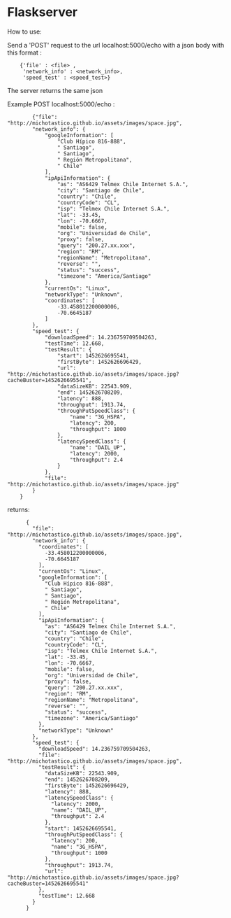 # Flaskserver

How to use:

Send a 'POST' request to the url localhost:5000/echo
with a json body with this format :

        {'file' : <file> ,
         'network_info' : <network_info>,
         'speed_test' : <speed_test>}

The server returns the same json

Example POST localhost:5000/echo :

            {"file": "http://michotastico.github.io/assets/images/space.jpg",
            "network_info": {
                "googleInformation": [
                    "Club Hípico 816-888",
                    " Santiago",
                    " Santiago",
                    " Región Metropolitana",
                    " Chile"
                ],
                "ipApiInformation": {
                    "as": "AS6429 Telmex Chile Internet S.A.",
                    "city": "Santiago de Chile",
                    "country": "Chile",
                    "countryCode": "CL",
                    "isp": "Telmex Chile Internet S.A.",
                    "lat": -33.45,
                    "lon": -70.6667,
                    "mobile": false,
                    "org": "Universidad de Chile",
                    "proxy": false,
                    "query": "200.27.xx.xxx",
                    "region": "RM",
                    "regionName": "Metropolitana",
                    "reverse": "",
                    "status": "success",
                    "timezone": "America/Santiago"
                },
                "currentOs": "Linux",
                "networkType": "Unknown",
                "coordinates": [
                    -33.458012200000006,
                    -70.6645187
                ]
            },
            "speed_test": {
                "downloadSpeed": 14.236759709504263,
                "testTime": 12.668,
                "testResult": {
                    "start": 1452626695541,
                    "firstByte": 1452626696429,
                    "url": "http://michotastico.github.io/assets/images/space.jpg?cacheBuster=1452626695541",
                    "dataSizeKB": 22543.909,
                    "end": 1452626708209,
                    "latency": 888,
                    "throughput": 1913.74,
                    "throughPutSpeedClass": {
                        "name": "3G_HSPA",
                        "latency": 200,
                        "throughput": 1000
                    },
                    "latencySpeedClass": {
                        "name": "DAIL_UP",
                        "latency": 2000,
                        "throughput": 2.4
                    }
                },
                "file": "http://michotastico.github.io/assets/images/space.jpg"
            }
        }

returns:

          {
            "file": "http://michotastico.github.io/assets/images/space.jpg",
            "network_info": {
              "coordinates": [
                -33.458012200000006,
                -70.6645187
              ],
              "currentOs": "Linux",
              "googleInformation": [
                "Club Hípico 816-888",
                " Santiago",
                " Santiago",
                " Región Metropolitana",
                " Chile"
              ],
              "ipApiInformation": {
                "as": "AS6429 Telmex Chile Internet S.A.",
                "city": "Santiago de Chile",
                "country": "Chile",
                "countryCode": "CL",
                "isp": "Telmex Chile Internet S.A.",
                "lat": -33.45,
                "lon": -70.6667,
                "mobile": false,
                "org": "Universidad de Chile",
                "proxy": false,
                "query": "200.27.xx.xxx",
                "region": "RM",
                "regionName": "Metropolitana",
                "reverse": "",
                "status": "success",
                "timezone": "America/Santiago"
              },
              "networkType": "Unknown"
            },
            "speed_test": {
              "downloadSpeed": 14.236759709504263,
              "file": "http://michotastico.github.io/assets/images/space.jpg",
              "testResult": {
                "dataSizeKB": 22543.909,
                "end": 1452626708209,
                "firstByte": 1452626696429,
                "latency": 888,
                "latencySpeedClass": {
                  "latency": 2000,
                  "name": "DAIL_UP",
                  "throughput": 2.4
                },
                "start": 1452626695541,
                "throughPutSpeedClass": {
                  "latency": 200,
                  "name": "3G_HSPA",
                  "throughput": 1000
                },
                "throughput": 1913.74,
                "url": "http://michotastico.github.io/assets/images/space.jpg?cacheBuster=1452626695541"
              },
              "testTime": 12.668
            }
          }
